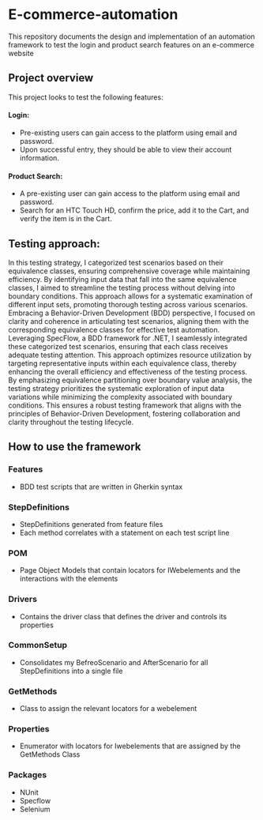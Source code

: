 # E-commerce-automation
This repository documents the design and implementation of an automation framework to test the login and product search features on an e-commerce website

## Project overview
This project looks to test the following features: 

#### Login:
 - Pre-existing users can gain access to the platform using email and password.
 - Upon successful entry, they should be able to view their account information.
#### Product Search:
 - A pre-existing user can gain access to the platform using email and password.
 - Search for an HTC Touch HD, confirm the price, add it to the Cart, and verify the item is in the Cart.

## Testing approach:
In this testing strategy, I categorized test scenarios based on their equivalence classes, ensuring comprehensive coverage while maintaining efficiency. By identifying input data that fall into the same equivalence classes, I aimed to streamline the testing process without delving into boundary conditions. This approach allows for a systematic examination of different input sets, promoting thorough testing across various scenarios. Embracing a Behavior-Driven Development (BDD) perspective, I focused on clarity and coherence in articulating test scenarios, aligning them with the corresponding equivalence classes for effective test automation. Leveraging SpecFlow, a BDD framework for .NET, I seamlessly integrated these categorized test scenarios, ensuring that each class receives adequate testing attention. This approach optimizes resource utilization by targeting representative inputs within each equivalence class, thereby enhancing the overall efficiency and effectiveness of the testing process.
By emphasizing equivalence partitioning over boundary value analysis, the testing strategy prioritizes the systematic exploration of input data variations while minimizing the complexity associated with boundary conditions. This ensures a robust testing framework that aligns with the principles of Behavior-Driven Development, fostering collaboration and clarity throughout the testing lifecycle.

## How to use the framework

### Features
- BDD test scripts that are written in Gherkin syntax
### StepDefinitions
- StepDefinitions generated from feature files
- Each method correlates with a statement on each test script line
### POM
- Page Object Models that contain locators for IWebelements and the interactions with the elements
### Drivers
- Contains the driver class that defines the driver and controls its properties
### CommonSetup
- Consolidates my BefreoScenario and AfterScenario for all StepDefinitions into a single file
### GetMethods
- Class to assign the relevant locators for a webelement
### Properties
- Enumerator with locators for Iwebelements that are assigned by the GetMethods Class
### Packages
- NUnit
- Specflow
- Selenium
